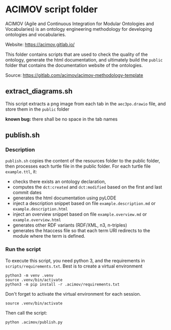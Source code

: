 # ACIMOV script folder

ACIMOV (Agile and Continuous Integration for Modular Ontologies and Vocabularies) is an ontology engineering methodology for developing ontologies and vocabularies.

Website: https://acimov.gitlab.io/

This folder contains scripts that are used to check the quality of the ontology, generate the html documentation, and ultimately build the `public` folder that contains the documentation website of the ontologies.

Source: https://gitlab.com/acimov/acimov-methodology-template

## extract_diagrams.sh

This script extracts a png image from each tab in the `aec3po.drawio` file, and store them in the `public` folder

**known bug:** there shall be no space in the tab names

## publish.sh

### Description

`publish.sh` copies the content of the resources folder to the public folder, then processes each turtle file in the public folder. For each turtle file `example.ttl`, it:

- checks there exists an ontology declaration, 
- computes the `dct:created` and `dct:modified` based on the first and last commit dates
- generates the html documentation using pyLODE
- inject a description snippet based on file `example.description.md` or `example.description.html`
- inject an overview snippet based on file `example.overview.md` or `example.overview.html`
- generates other RDF variants (RDF/XML, n3, n-triples)
- generates the htaccess file so that each term URI redirects to the module where the term is defined.
 
### Run the script

To execute this script, you need python 3, and the requirements in `scripts/requirements.txt`.
Best is to create a virtual environment 

```
python3 -m venv .venv
source .venv/bin/activate
python3 -m pip install -r .acimov/requirements.txt
```

Don't forget to activate the virtual environment for each session.

```
source .venv/bin/activate
```

Then call the script:

```
python .acimov/publish.py
```
